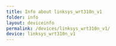 ```yaml
---
title: Info about linksys_wrt310n_v1
folder: info
layout: deviceinfo
permalink: /devices/linksys_wrt310n_v1/
device: linksys_wrt310n_v1
---
```

